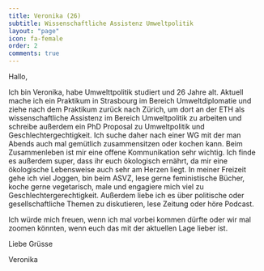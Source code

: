 ```yaml
---
title: Veronika (26)
subtitle: Wissenschaftliche Assistenz Umweltpolitik
layout: "page"
icon: fa-female
order: 2
comments: true
---
```


Hallo,



Ich bin Veronika, habe Umwelttpolitik studiert und 26 Jahre alt. Aktuell mache ich ein Praktikum in Strasbourg im Bereich Umweltdiplomatie und ziehe nach dem Praktikum zurück nach Zürich, um dort an der ETH als wissenschaftliche Assistenz im Bereich Umweltpolitik zu arbeiten und schreibe außerdem ein PhD Proposal zu Umweltpolitik und Geschlechtergechtigkeit. Ich suche daher nach einer WG mit der man Abends auch mal gemütlich zusammensitzen oder kochen kann. Beim Zusammenleben ist mir eine offene Kommunikation sehr wichtig. Ich finde es außerdem super, dass ihr euch ökologisch ernährt, da mir eine ökologische Lebensweise auch sehr am Herzen liegt. In meiner Freizeit gehe ich viel Joggen, bin beim ASVZ, lese gerne feministische Bücher, koche gerne vegetarisch, male und engagiere mich viel zu Geschlechtergerechtigkeit. Außerdem liebe ich es über politische oder gesellschaftliche Themen zu diskutieren, lese Zeitung oder höre Podcast.



Ich würde mich freuen, wenn ich mal vorbei kommen dürfte oder wir mal zoomen könnten, wenn euch das mit der aktuellen Lage lieber ist.



Liebe Grüsse

Veronika